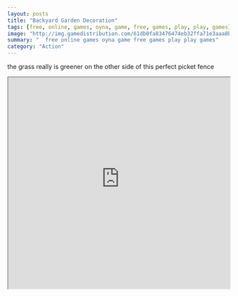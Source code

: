 ```yaml
---
layout: posts
title: "Backyard Garden Decoration"
tags: [free, online, games, oyna, game, free, games, play, play, games]
image: "http://img.gamedistribution.com/61db0fa83476474eb32ffa71e3aaa8ba.jpg"
summary: "  free online games oyna game free games play play games"
category: "Action"
---
```


the grass really is greener on the other side of this perfect picket fence

<iframe width="100%" height="480px;" src="http://flash.gamedistribution.com?game=61db0fa83476474eb32ffa71e3aaa8ba"></iframe>
